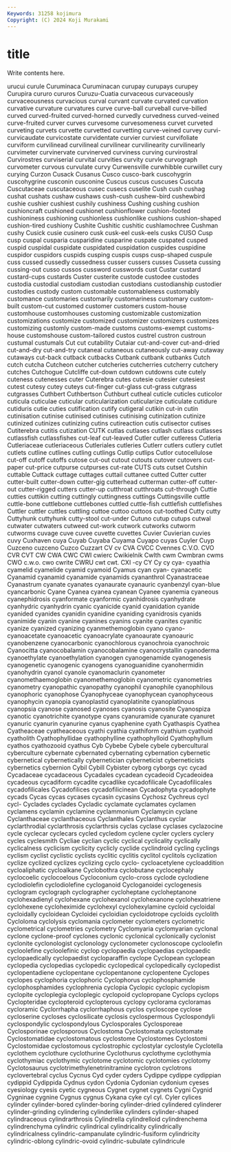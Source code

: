```yaml
---
Keywords: 31258 kojimura
Copyright: (C) 2024 Koji Murakami
---
```


# title

Write contents here.



urucui curule Curuminaca Curuminacan curupay curupays
curupey Curupira cururo cururos Curuzu-Cuatia curvaceous curvaceously curvaceousness curvacious curval
curvant curvate curvated curvation curvative curvature curvatures curve curve-ball curveball
curve-billed curved curved-fruited curved-horned curvedly curvedness curved-veined curve-fruited curver curves
curvesome curvesomeness curvet curveted curveting curvets curvette curvetted curvetting curve-veined
curvey curvi- curvicaudate curvicostate curvidentate curvier curviest curvifoliate curviform curvilinead
curvilineal curvilinear curvilinearity curvilinearly curvimeter curvinervate curvinerved curviness curving curvirostral
Curvirostres curviserial curvital curvities curvity curvle curvograph curvometer curvous curvulate
curvy Curwensville curwhibble curwillet cury curying Curzon Cusack Cusanus Cusco
cusco-bark cuscohygrin cuscohygrine cusconin cusconine Cuscus cuscus cuscuses Cuscuta Cuscutaceae
cuscutaceous cusec cusecs cuselite Cush cush cushag cushat cushats cushaw
cushaws cush-cush cushew-bird cushewbird cushie cushier cushiest cushily cushiness Cushing
cushing cushion cushioncraft cushioned cushionet cushionflower cushion-footed cushioniness cushioning cushionless
cushionlike cushions cushion-shaped cushion-tired cushiony Cushite Cushitic cushitic cushlamochree Cushman
cushy Cusick cusie cusinero cusk cusk-eel cusk-eels cusks CUSO Cusp
cusp cuspal cusparia cusparidine cusparine cuspate cuspated cusped cuspid cuspidal
cuspidate cuspidated cuspidation cuspides cuspidine cuspidor cuspidors cuspids cusping cuspis
cusps cusp-shaped cuspule cuss cussed cussedly cussedness cusser cussers cusses
Cusseta cussing cussing-out cusso cussos cussword cusswords cust Custar custard
custard-cups custards Custer custerite custode custodee custodes custodia custodial custodiam
custodian custodians custodianship custodier custodies custody custom customable customableness customably
customance customaries customarily customariness customary custom-built custom-cut customed customer customers
custom-house customhouse customhouses customing customizable customization customizations customize customized customizer
customizers customizes customizing customly custom-made customs customs-exempt customs-house customshouse custom-tailored
custos custrel custron custroun custumal custumals Cut cut cutability Cutaiar
cut-and-cover cut-and-dried cut-and-dry cut-and-try cutaneal cutaneous cutaneously cut-away cutaway cutaways
cut-back cutback cutbacks Cutbank cutbank cutbanks Cutch cutch cutcha Cutcheon
cutcher cutcheries cutcherries cutcherry cutchery cutches Cutchogue Cutcliffe cut-down cutdown
cutdowns cute cutely cuteness cutenesses cuter Cuterebra cutes cutesie cutesier
cutesiest cutest cutesy cutey cuteys cut-finger cut-glass cut-grass cutgrass cutgrasses
Cuthbert Cuthbertson Cuthburt cutheal cuticle cuticles cuticolor cuticula cuticulae cuticular
cuticularization cuticularize cuticulate cutidure cutiduris cutie cuties cutification cutify cutigeral
cutikin cut-in cutin cutinisation cutinise cutinised cutinises cutinising cutinization cutinize
cutinized cutinizes cutinizing cutins cutireaction cutis cutisector cutises Cutiterebra cutitis
cutization CUTK cutlas cutlases cutlash cutlass cutlasses cutlassfish cutlassfishes cut-leaf
cut-leaved Cutler cutler cutleress Cutleria Cutleriaceae cutleriaceous Cutleriales cutleries Cutlerr
cutlers cutlery cutlet cutlets cutline cutlines cutling cutlings Cutlip cutlips
Cutlor cutocellulose cut-off cutoff cutoffs cutose cut-out cutout cutouts cutover
cutovers cut-paper cut-price cutpurse cutpurses cut-rate CUTS cuts cutset Cutshin
cuttable Cuttack cuttage cuttages cuttail cuttanee cutted Cutter cutter cutter-built
cutter-down cutter-gig cutterhead cutterman cutter-off cutter-out cutter-rigged cutters cutter-up cutthroat
cutthroats cut-through Cuttie cutties cuttikin cutting cuttingly cuttingness cuttings Cuttingsville
cuttle cuttle-bone cuttlebone cuttlebones cuttled cuttle-fish cuttlefish cuttlefishes Cuttler cuttler
cuttles cuttling cuttoe cuttoo cuttoos cut-toothed Cutty cutty Cuttyhunk cuttyhunk
cutty-stool cut-under Cutuno cutup cutups cutwal cutwater cutwaters cutweed cut-work
cutwork cutworks cutworm cutworms cuvage cuve cuvee cuvette cuvettes Cuvier
Cuvierian cuvies cuvy Cuxhaven cuya Cuyab Cuyaba Cuyama Cuyapo cuyas
Cuyler Cuyp Cuzceno cuzceno Cuzco Cuzzart CV cv CVA CVCC
Cvennes C.V.O. CVO CVR CVT CW CWA CWC CWI cwierc
Cwikielnik Cwlth cwm Cwmbran cwms CWO c.w.o. cwo cwrite CWRU
cwt cwt. CXI -cy CY Cy cy cya- cyaathia cyamelid
cyamelide cyamid cyamoid Cyamus cyan cyan- cyanacetic Cyanamid cyanamid cyanamide
cyanamids cyananthrol Cyanastraceae Cyanastrum cyanate cyanates cyanaurate cyanauric cyanbenzyl cyan-blue
cyancarbonic Cyane Cyanea cyanea cyanean Cyanee cyanemia cyaneous cyanephidrosis cyanformate
cyanformic cyanhidrosis cyanhydrate cyanhydric cyanhydrin cyanic cyanicide cyanid cyanidation cyanide
cyanided cyanides cyanidin cyanidine cyaniding cyanidrosis cyanids cyanimide cyanin cyanine
cyanines cyanins cyanite cyanites cyanitic cyanize cyanized cyanizing cyanmethemoglobin cyano
cyano- cyanoacetate cyanoacetic cyanoacrylate cyanoaurate cyanoauric cyanobenzene cyanocarbonic cyanochlorous cyanochroia
cyanochroic Cyanocitta cyanocobalamin cyanocobalamine cyanocrystallin cyanoderma cyanoethylate cyanoethylation cyanogen cyanogenamide
cyanogenesis cyanogenetic cyanogenic cyanogens cyanoguanidine cyanohermidin cyanohydrin cyanol cyanole cyanomaclurin
cyanometer cyanomethaemoglobin cyanomethemoglobin cyanometric cyanometries cyanometry cyanopathic cyanopathy cyanophil cyanophile
cyanophilous cyanophoric cyanophose Cyanophyceae cyanophycean cyanophyceous cyanophycin cyanopia cyanoplastid cyanoplatinite
cyanoplatinous cyanopsia cyanose cyanosed cyanoses cyanosis cyanosite Cyanospiza cyanotic cyanotrichite
cyanotype cyans cyanuramide cyanurate cyanuret cyanuric cyanurin cyanurine cyanus cyaphenine
cyath Cyathaspis Cyathea Cyatheaceae cyatheaceous cyathi cyathia cyathiform cyathium cyathoid
cyatholith Cyathophyllidae cyathophylline cyathophylloid Cyathophyllum cyathos cyathozooid cyathus Cyb Cybebe
Cybele cybele cybercultural cyberculture cybernate cybernated cybernating cybernation cybernetic cybernetical
cybernetically cybernetician cyberneticist cyberneticists cybernetics cybernion Cybil Cybill Cybister cyborg
cyborgs cyc cycad Cycadaceae cycadaceous Cycadales cycadean cycadeoid Cycadeoidea cycadeous
cycadiform cycadite cycadlike cycadofilicale Cycadofilicales cycadofilicales Cycadofilices cycadofilicinean Cycadophyta cycadophyte
cycads Cycas cycas cycases cycasin cycasins Cychosz Cychreus cycl cycl-
Cyclades cyclades Cycladic cyclamate cyclamates cyclamen cyclamens cyclamin cyclamine cyclammonium
Cyclamycin cyclane Cyclanthaceae cyclanthaceous Cyclanthales Cyclanthus cyclar cyclarthrodial cyclarthrosis cyclarthrsis
cyclas cyclase cyclases cyclazocine cycle cyclecar cyclecars cycled cycledom cyclene
cycler cyclers cyclery cycles cyclesmith Cycliae cyclian cyclic cyclical cyclicality
cyclically cyclicalness cyclicism cyclicity cyclicly cyclide cyclindroid cycling cyclings cyclism
cyclist cyclistic cyclists cyclitic cyclitis cyclitol cyclitols cyclization cyclize cyclized
cyclizes cyclizing cyclo cyclo- cycloacetylene cycloaddition cycloaliphatic cycloalkane Cyclobothra cyclobutane
cyclocephaly cyclocoelic cyclocoelous Cycloconium cyclo-cross cyclode cyclodiene cyclodiolefin cyclodiolefine cycloganoid
Cycloganoidei cyclogenesis cyclogram cyclograph cyclographer cycloheptane cycloheptanone cyclohexadienyl cyclohexane cyclohexanol
cyclohexanone cyclohexatriene cyclohexene cycloheximide cyclohexyl cyclohexylamine cycloid cycloidal cycloidally cycloidean
Cycloidei cycloidian cycloidotrope cycloids cyclolith Cycloloma cyclolysis cyclomania cyclometer cyclometers
cyclometric cyclometrical cyclometries cyclometry Cyclomyaria cyclomyarian cyclonal cyclone cyclone-proof cyclones
cyclonic cyclonical cyclonically cyclonist cyclonite cyclonologist cyclonology cyclonometer cyclonoscope cycloolefin
cycloolefine cycloolefinic cyclop cyclopaedia cyclopaedias cyclopaedic cyclopaedically cyclopaedist cycloparaffin cyclope
Cyclopean cyclopean cyclopedia cyclopedias cyclopedic cyclopedical cyclopedically cyclopedist cyclopentadiene cyclopentane
cyclopentanone cyclopentene Cyclopes cyclopes cyclophoria cyclophoric Cyclophorus cyclophosphamide cyclophosphamides cyclophrenia
cyclopia Cyclopic cyclopic cyclopism cyclopite cycloplegia cycloplegic cyclopoid cyclopropane Cyclops
cyclops Cyclopteridae cyclopteroid cyclopterous cyclopy cyclorama cycloramas cycloramic Cyclorrhapha cyclorrhaphous
cyclos cycloscope cyclose cycloserine cycloses cyclosilicate cyclosis cyclospermous Cyclospondyli cyclospondylic
cyclospondylous Cyclosporales Cyclosporeae Cyclosporinae cyclosporous Cyclostoma Cyclostomata cyclostomate Cyclostomatidae cyclostomatous
cyclostome Cyclostomes Cyclostomi Cyclostomidae cyclostomous cyclostrophic cyclostylar cyclostyle Cyclotella cyclothem
cyclothure cyclothurine Cyclothurus cyclothyme cyclothymia cyclothymiac cyclothymic cyclotome cyclotomic cyclotomies
cyclotomy Cyclotosaurus cyclotrimethylenetrinitramine cyclotron cyclotrons cyclovertebral cyclus Cycnus Cyd cyder
cyders Cydippe cydippe cydippian cydippid Cydippida Cydnus cydon Cydonia Cydonian
cydonium cyeses cyesiology cyesis cyetic cygneous Cygnet cygnet cygnets Cygni
Cygnid Cygninae cygnine Cygnus cygnus Cykana cyke cyl cyl. Cyler
cylices cylinder cylinder-bored cylinder-boring cylinder-dried cylindered cylinderer cylinder-grinding cylindering cylinderlike
cylinders cylinder-shaped cylindraceous cylindrarthrosis Cylindrella cylindrelloid cylindrenchema cylindrenchyma cylindric cylindrical
cylindricality cylindrically cylindricalness cylindric-campanulate cylindric-fusiform cylindricity cylindric-oblong cylindric-ovoid cylindric-subulate cylindricule
